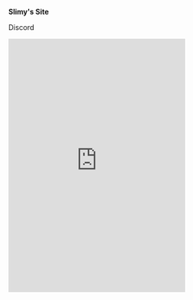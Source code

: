 **Slimy's Site**

Discord
<iframe src="https://discord.com/widget?id=1044098353786540152&theme=dark" width="350" height="500" allowtransparency="true" frameborder="0" sandbox="allow-popups allow-popups-to-escape-sandbox allow-same-origin allow-scripts"></iframe>
